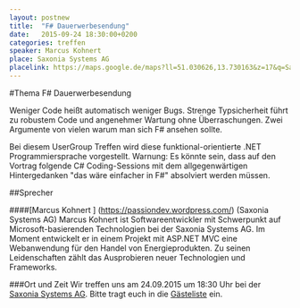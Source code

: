 ```yaml
---
layout: postnew
title:  "F# Dauerwerbesendung"
date:   2015-09-24 18:30:00+0200
categories: treffen
speaker: Marcus Kohnert
place: Saxonia Systems AG
placelink: https://maps.google.de/maps?ll=51.030626,13.730163&z=17&q=Saxonia+Systems+AG&output=classic&dg=ntvb
---
```

#Thema F# Dauerwerbesendung

Weniger Code heißt automatisch weniger Bugs. Strenge Typsicherheit führt
zu robustem Code und angenehmer Wartung ohne Überraschungen.
Zwei Argumente von vielen warum man sich F# ansehen sollte.
 
Bei diesem UserGroup Treffen wird diese funktional-orientierte .NET Programmiersprache vorgestellt.
Warnung: Es könnte sein, dass auf den Vortrag folgende C# Coding-Sessions mit dem allgegenwärtigen Hintergedanken
"das wäre einfacher in F#" absolviert werden müssen.

##Sprecher

####[Marcus Kohnert ] (https://passiondev.wordpress.com/) (Saxonia Systems AG)
Marcus Kohnert ist Softwareentwickler mit Schwerpunkt auf Microsoft-basierenden Technologien bei der Saxonia Systems AG. Im Moment entwickelt er in einem Projekt mit ASP.NET MVC eine Webanwendung für den Handel von Energieprodukten. Zu seinen Leidenschaften zählt das Ausprobieren neuer Technologien und Frameworks.


###Ort und Zeit
Wir treffen uns am 24.09.2015 um 18:30 Uhr bei der [Saxonia Systems AG](http://www.saxsys.de/). Bitte tragt euch in die [Gästeliste](https://www.xing.com/events/dauerwerbesendung-1596891) ein.
